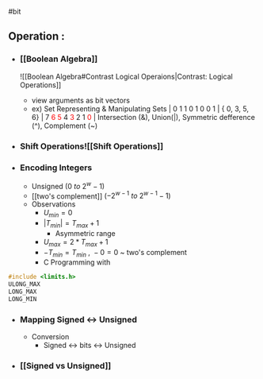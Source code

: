 #bit 
## Operation : 
- ### [[Boolean Algebra]]
	 ![[Boolean Algebra#Contrast Logical Operaions|Contrast: Logical Operations]]
	- view arguments as bit vectors
	- ex) Set Representing & Manipulating Sets
		| 0 1 1 0 1 0 0 1 |  { 0, 3, 5, 6}
		| 7 <font color="#ff0000">6</font> <font color="#ff0000">5</font> 4 <font color="#ff0000">3</font> 2 1 <font color="#ff0000">0</font> |
		Intersection (&), Union(|), Symmetric defference (^), Complement (~)
	
- ### Shift Operations![[Shift Operations]]
- ### Encoding Integers
	- Unsigned ($0\  to \  2^w - 1$)
	- [[two's complement]] ($-2^{w-1} \ to \ 2^{w-1} - 1$)
	- Observations
		- $U_{min} = 0$
		- $| T_{min} | = T_{max} + 1$
			- Asymmetric range
		- $U_{max} = 2 * T_{max} + 1$
		- $-T_{min} = T_{min}\ ,\ -0 = 0$ ~ two's complement
		- C Programming with 
```c
#include <limits.h>
ULONG_MAX
LONG_MAX
LONG_MIN
```
- ### Mapping Signed <-> Unsigned
	- Conversion 
		- Signed <-> bits <-> Unsigned
- ### [[Signed vs Unsigned]]
